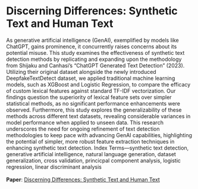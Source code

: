 # Discerning Differences: Synthetic Text and Human Text
As generative artificial intelligence (GenAI), exemplified by models like ChatGPT, gains prominence, it concurrently raises concerns about its potential misuse. This study
examines the effectiveness of synthetic text detection methods by
replicating and expanding upon the methodology from Shijaku
and Canhasi’s “ChatGPT Generated Text Detection” (2023). Utilizing their original dataset alongside the newly introduced DeepfakeTextDetect dataset, we applied traditional machine learning
models, such as XGBoost and Logistic Regression, to compare
the efficacy of custom lexical features against standard TF-IDF
vectorization. Our findings question the superiority of lexical
feature sets over simpler statistical methods, as no significant performance enhancements were observed. Furthermore, this study
explores the generalizability of these methods across different text
datasets, revealing considerable variances in model performance
when applied to unseen data. This research underscores the
need for ongoing refinement of text detection methodologies to
keep pace with advancing GenAI capabilities, highlighting the
potential of simpler, more robust feature extraction techniques
in enhancing synthetic text detection.
Index Terms—synthetic text detection, generative artificial
intelligence, natural language generation, dataset generalization,
cross validation, princicpal component analysis, logistic regression, linear discriminant analysis
<br>
<br>
**Paper**: [Discerning Differences: Synthetic Text and Human Text](https://docs.github.com/en/get-started/writing-on-github/getting-started-with-writing-and-formatting-on-github/basic-writing-and-formatting-syntax)
